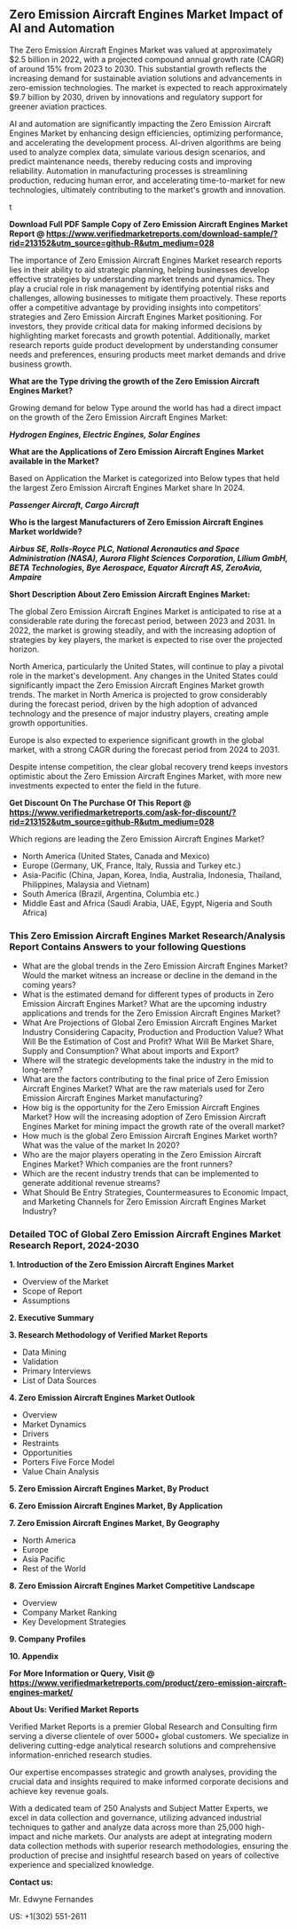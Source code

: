 <h2>Zero Emission Aircraft Engines Market Impact of AI and Automation</h2><p>The Zero Emission Aircraft Engines Market was valued at approximately $2.5 billion in 2022, with a projected compound annual growth rate (CAGR) of around 15% from 2023 to 2030. This substantial growth reflects the increasing demand for sustainable aviation solutions and advancements in zero-emission technologies. The market is expected to reach approximately $9.7 billion by 2030, driven by innovations and regulatory support for greener aviation practices.</p><p>AI and automation are significantly impacting the Zero Emission Aircraft Engines Market by enhancing design efficiencies, optimizing performance, and accelerating the development process. AI-driven algorithms are being used to analyze complex data, simulate various design scenarios, and predict maintenance needs, thereby reducing costs and improving reliability. Automation in manufacturing processes is streamlining production, reducing human error, and accelerating time-to-market for new technologies, ultimately contributing to the market's growth and innovation.</p>t</p><p id="" class=""><strong>Download Full PDF Sample Copy of Zero Emission Aircraft Engines Market Report @ <a href="https://www.verifiedmarketreports.com/download-sample/?rid=213152&utm_source=github-R&utm_medium=028" target="_blank">https://www.verifiedmarketreports.com/download-sample/?rid=213152&utm_source=github-R&utm_medium=028</a></strong></p><p>The importance of&nbsp;Zero Emission Aircraft Engines Market research reports lies in their ability to aid strategic planning, helping businesses develop effective strategies by understanding market trends and dynamics. They play a crucial role in risk management by identifying potential risks and challenges, allowing businesses to mitigate them proactively. These reports offer a competitive advantage by providing insights into competitors' strategies and Zero Emission Aircraft Engines Market positioning. For investors, they provide critical data for making informed decisions by highlighting market forecasts and growth potential. Additionally, market research reports guide product development by understanding consumer needs and preferences, ensuring products meet market demands and drive business growth.</p><p><strong>What are the&nbsp;Type driving the growth of the Zero Emission Aircraft Engines Market?</strong></p><p id="" class="">Growing demand for below Type around the world has had a direct impact on the growth of the Zero Emission Aircraft Engines Market:</p><em><strong>Hydrogen Engines, Electric Engines, Solar Engines</strong></em></p><strong>What are the&nbsp;Applications&nbsp;of Zero Emission Aircraft Engines Market available in the Market?</strong></p><p id="" class="">Based on Application the Market is categorized into Below types that held the largest Zero Emission Aircraft Engines Market share In 2024.</p><em><strong>Passenger Aircraft, Cargo Aircraft</strong></em></p><strong>Who is the largest Manufacturers of Zero Emission Aircraft Engines Market worldwide?</strong></p><p><em><strong>Airbus SE, Rolls-Royce PLC, National Aeronautics and Space Administration (NASA), Aurora Flight Sciences Corporation, Lilium GmbH, BETA Technologies, Bye Aerospace, Equator Aircraft AS, ZeroAvia, Ampaire</strong></em></p><p id="" class=""><strong>Short Description About Zero Emission Aircraft Engines Market:</strong></p><p>The global Zero Emission Aircraft Engines Market is anticipated to rise at a considerable rate during the forecast period, between 2023 and 2031. In 2022, the market is growing steadily, and with the increasing adoption of strategies by key players, the market is expected to rise over the projected horizon.</p><p>North America, particularly the United States, will continue to play a pivotal role in the market's development. Any changes in the United States could significantly impact the Zero Emission Aircraft Engines Market growth trends. The market in North America is projected to grow considerably during the forecast period, driven by the high adoption of advanced technology and the presence of major industry players, creating ample growth opportunities.</p><p>Europe is also expected to experience significant growth in the global market, with a strong CAGR during the forecast period from 2024 to 2031.</p><p>Despite intense competition, the clear global recovery trend keeps investors optimistic about the Zero Emission Aircraft Engines Market, with more new investments expected to enter the field in the future.</p><p id="" class=""><strong>Get Discount On The Purchase Of This Report @ <a href="https://www.verifiedmarketreports.com/ask-for-discount/?rid=213152&utm_source=github-R&utm_medium=028" target="_blank">https://www.verifiedmarketreports.com/ask-for-discount/?rid=213152&utm_source=github-R&utm_medium=028</a></strong></p>Which regions are leading the Zero Emission Aircraft Engines Market?</p><ul><li>North America (United States, Canada and Mexico)</li><li>Europe (Germany, UK, France, Italy, Russia and Turkey etc.)</li><li>Asia-Pacific (China, Japan, Korea, India, Australia, Indonesia, Thailand, Philippines, Malaysia and Vietnam)</li><li>South America (Brazil, Argentina, Columbia etc.)</li><li>Middle East and Africa (Saudi Arabia, UAE, Egypt, Nigeria and South Africa)</li></ul><h3 id="" class="">This Zero Emission Aircraft Engines Market Research/Analysis Report Contains Answers to your following Questions</h3><ul><li>What are the global trends in the Zero Emission Aircraft Engines Market? Would the market witness an increase or decline in the demand in the coming years?</li><li>What is the estimated demand for different types of products in Zero Emission Aircraft Engines Market? What are the upcoming industry applications and trends for the Zero Emission Aircraft Engines Market?</li><li>What Are Projections of Global Zero Emission Aircraft Engines Market Industry Considering Capacity, Production and Production Value? What Will Be the Estimation of Cost and Profit? What Will Be Market Share, Supply and Consumption? What about imports and Export?</li><li>Where will the strategic developments take the industry in the mid to long-term?</li><li>What are the factors contributing to the final price of Zero Emission Aircraft Engines Market? What are the raw materials used for Zero Emission Aircraft Engines Market manufacturing?</li><li>How big is the opportunity for the Zero Emission Aircraft Engines Market? How will the increasing adoption of Zero Emission Aircraft Engines Market for mining impact the growth rate of the overall market?</li><li>How much is the global Zero Emission Aircraft Engines Market worth? What was the value of the market In 2020?</li><li>Who are the major players operating in the Zero Emission Aircraft Engines Market? Which companies are the front runners?</li><li>Which are the recent industry trends that can be implemented to generate additional revenue streams?</li><li>What Should Be Entry Strategies, Countermeasures to Economic Impact, and Marketing Channels for Zero Emission Aircraft Engines Market Industry?</li></ul><h3 id="" class="">Detailed TOC of Global Zero Emission Aircraft Engines Market Research Report, 2024-2030</h3><p id="" class=""><strong>1. Introduction of the Zero Emission Aircraft Engines Market</strong></p><ul><li>Overview of the Market</li><li>Scope of Report</li><li>Assumptions</li></ul><p id="" class=""><strong>2. Executive Summary</strong></p><p id="" class=""><strong>3. Research Methodology of Verified Market Reports</strong></p><ul><li>Data Mining</li><li>Validation</li><li>Primary Interviews</li><li>List of Data Sources</li></ul><p id="" class=""><strong>4. Zero Emission Aircraft Engines Market Outlook</strong></p><ul><li>Overview</li><li>Market Dynamics</li><li>Drivers</li><li>Restraints</li><li>Opportunities</li><li>Porters Five Force Model</li><li>Value Chain Analysis</li></ul><p id="" class=""><strong>5. Zero Emission Aircraft Engines Market, By Product</strong></p><p id="" class=""><strong>6. Zero Emission Aircraft Engines Market, By Application</strong></p><p id="" class=""><strong>7. Zero Emission Aircraft Engines Market, By Geography</strong></p><ul><li>North America</li><li>Europe</li><li>Asia Pacific</li><li>Rest of the World</li></ul><p id="" class=""><strong>8. Zero Emission Aircraft Engines Market Competitive Landscape</strong></p><ul><li>Overview</li><li>Company Market Ranking</li><li>Key Development Strategies</li></ul><p id="" class=""><strong>9. Company Profiles</strong></p><p id="" class=""><strong>10. Appendix</strong></p><p id="" class=""><strong>For More Information or Query, Visit @ <a href="https://www.verifiedmarketreports.com/product/zero-emission-aircraft-engines-market/" target="_blank">https://www.verifiedmarketreports.com/product/zero-emission-aircraft-engines-market/</a></strong></p><p id="" class=""><strong>About Us: Verified Market Reports</strong></p><p id="" class="">Verified Market Reports is a premier Global Research and Consulting firm serving a diverse clientele of over 5000+ global customers. We specialize in delivering cutting-edge analytical research solutions and comprehensive information-enriched research studies.</p><p id="" class="">Our expertise encompasses strategic and growth analyses, providing the crucial data and insights required to make informed corporate decisions and achieve key revenue goals.</p><p id="" class="">With a dedicated team of 250 Analysts and Subject Matter Experts, we excel in data collection and governance, utilizing advanced industrial techniques to gather and analyze data across more than 25,000 high-impact and niche markets. Our analysts are adept at integrating modern data collection methods with superior research methodologies, ensuring the production of precise and insightful research based on years of collective experience and specialized knowledge.</p><p id="" class=""><strong>Contact us:</strong></p><p id="" class="">Mr. Edwyne Fernandes</p><p id="" class="">US: +1(302) 551-2611</p>